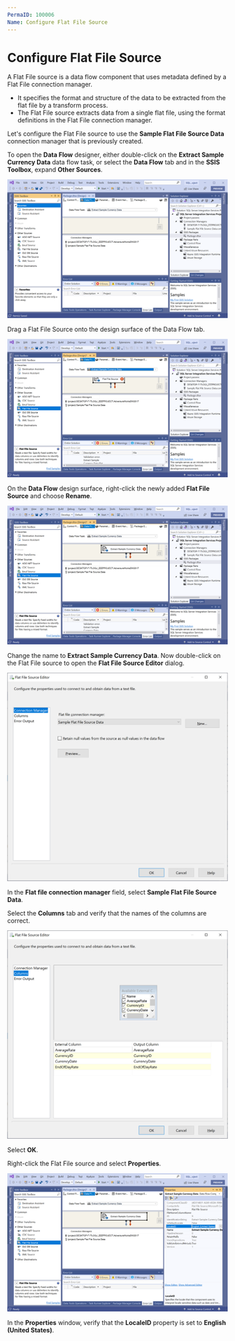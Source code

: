 ```yaml
---
PermaID: 100006
Name: Configure Flat File Source
---
```


# Configure Flat File Source

A Flat File source is a data flow component that uses metadata defined by a Flat File connection manager. 

 - It specifies the format and structure of the data to be extracted from the flat file by a transform process. 
 - The Flat File source extracts data from a single flat file, using the format definitions in the Flat File connection manager.

Let's configure the Flat File source to use the **Sample Flat File Source Data** connection manager that is previously created.

To open the **Data Flow** designer, either double-click on the **Extract Sample Currency Data** data flow task, or select the **Data Flow** tab and in the **SSIS Toolbox**, expand **Other Sources**.

<img src="images/flat-file-source-1.png" alt="Data Flow tab">

Drag a Flat File Source onto the design surface of the Data Flow tab.

<img src="images/flat-file-source-2.png" alt="Flat File Source">

On the **Data Flow** design surface, right-click the newly added **Flat File Source** and choose **Rename**.

<img src="images/flat-file-source-3.png" alt="Change the name">

Change the name to **Extract Sample Currency Data**. Now double-click on the Flat File source to open the **Flat File Source Editor** dialog.

<img src="images/flat-file-source-4.png" alt="Sample Flat File Source Data">

In the **Flat file connection manager** field, select **Sample Flat File Source Data**.

Select the **Columns** tab and verify that the names of the columns are correct.

<img src="images/flat-file-source-5.png" alt="Verify column names">

Select **OK**.

Right-click the Flat File source and select **Properties**.

<img src="images/flat-file-source-6.png" alt="Properties window">

In the **Properties** window, verify that the **LocaleID** property is set to **English (United States)**.
